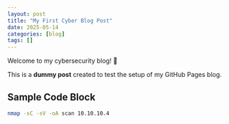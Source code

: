 ```yaml
---
layout: post
title: "My First Cyber Blog Post"
date: 2025-05-14
categories: [blog]
tags: []
---
```


Welcome to my cybersecurity blog! 🎉

This is a **dummy post** created to test the setup of my GitHub Pages blog.

## Sample Code Block

```bash
nmap -sC -sV -oA scan 10.10.10.4
```